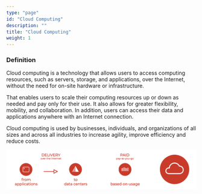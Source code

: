 ```yaml
---
type: "page"
id: "Cloud Computing"
description: ""
title: "Cloud Computing"
weight: 1
---
```



### Definition

Cloud computing is a technology that allows users to access computing resources, such as servers, storage, and applications, over the Internet, without the need for on-site hardware or infrastructure.

That enables users to scale their computing resources up or down as needed and pay only for their use. It also allows for greater flexibility, mobility, and collaboration. In addition, users can access their data and applications anywhere with an Internet connection.

Cloud computing is used by businesses, individuals, and organizations of all sizes and across all industries to increase agility, improve efficiency and reduce costs.

![cloud-computing](cloud-computing.png)